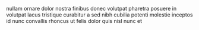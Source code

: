 nullam ornare dolor nostra finibus donec volutpat pharetra posuere in volutpat
lacus tristique curabitur a sed nibh cubilia potenti molestie inceptos id nunc
convallis rhoncus ut felis dolor quis nisl nunc et